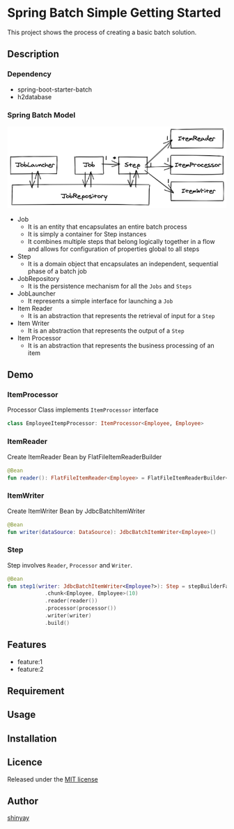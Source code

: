 # Spring Batch Simple Getting Started

This project shows the process of creating a basic batch solution.

## Description
### Dependency
- spring-boot-starter-batch
- h2database

### Spring Batch Model
![spring-batch-model](images/spring-batch.png)

- Job
  - It is an entity that encapsulates an entire batch process
  - It is simply a container for Step instances
  - It combines multiple steps that belong logically together in a flow and allows for configuration of properties global to all steps
- Step
  - It  is a domain object that encapsulates an independent, sequential phase of a batch job
- JobRepository
  - It is the persistence mechanism for all the `Jobs` and `Steps`
- JobLauncher
  - It represents a simple interface for launching a `Job`
- Item Reader
  - It is an abstraction that represents the retrieval of input for a `Step`
- Item Writer
  - It is an abstraction that represents the output of a `Step`
- Item Processor
  - It is an abstraction that represents the business processing of an item

## Demo
### ItemProcessor
Processor Class implements `ItemProcessor` interface

```kotlin
class EmployeeItempProcessor: ItemProcessor<Employee, Employee>
```

### ItemReader
Create ItemReader Bean by FlatFileItemReaderBuilder

```kotlin
@Bean
fun reader(): FlatFileItemReader<Employee> = FlatFileItemReaderBuilder<Employee>()
```

### ItemWriter
Create ItemWriter Bean by JdbcBatchItemWriter

```kotlin
@Bean
fun writer(dataSource: DataSource): JdbcBatchItemWriter<Employee>()
```

### Step
Step involves `Reader`, `Processor` and `Writer`.
```kotlin
@Bean
fun step1(writer: JdbcBatchItemWriter<Employee?>): Step = stepBuilderFactory.get("step1")
            .chunk<Employee, Employee>(10)
            .reader(reader())
            .processor(processor())
            .writer(writer)
            .build()
```
## Features

- feature:1
- feature:2

## Requirement

## Usage

## Installation

## Licence

Released under the [MIT license](https://gist.githubusercontent.com/shinyay/56e54ee4c0e22db8211e05e70a63247e/raw/34c6fdd50d54aa8e23560c296424aeb61599aa71/LICENSE)

## Author

[shinyay](https://github.com/shinyay)
